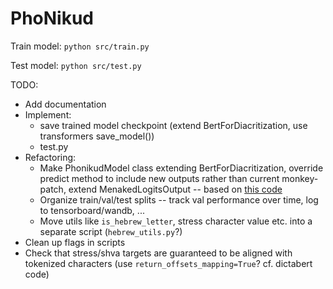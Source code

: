 # PhoNikud

Train model: `python src/train.py`

Test model: `python src/test.py`

TODO:
* Add documentation
* Implement:
  * save trained model checkpoint (extend BertForDiacritization, use transformers save_model())
  * test.py
* Refactoring:
  * Make PhonikudModel class extending BertForDiacritization, override predict method to include new outputs rather than current monkey-patch, extend MenakedLogitsOutput -- based on [this code](https://huggingface.co/dicta-il/dictabert-large-char-menaked/blob/main/BertForDiacritization.py)
  * Organize train/val/test splits -- track val performance over time, log to tensorboard/wandb, ...
  * Move utils like `is_hebrew_letter`, stress character value etc. into a separate script (`hebrew_utils.py`?)
* Clean up flags in scripts
* Check that stress/shva targets are guaranteed to be aligned with tokenized characters (use `return_offsets_mapping=True`? cf. dictabert code)
